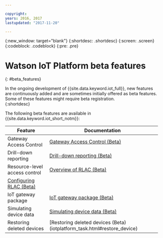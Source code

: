 ```yaml
---

copyright:
years: 2016, 2017
lastupdated: "2017-11-20"

---
```


{:new_window: target="blank"}
{:shortdesc: .shortdesc}
{:screen: .screen}
{:codeblock: .codeblock}
{:pre: .pre}

# Watson IoT Platform beta features
{: #beta_features}

In the ongoing development of {{site.data.keyword.iot_full}}, new features are continuously added and are sometimes initially offered as beta features. Some of these features might require beta registration.  
{:shortdesc}

The following beta features are available in {{site.data.keyword.iot_short_notm}}:

Feature       | Documentation       
------------- | -------------
Gateway Access Control | [Gateway Access Control (Beta)](gateways/gateway-access-control.html#gateway-access-control)
Drill-down reporting | [Drill-down reporting (Beta)](reference/security/RM_security.html#drill-down)
Resource-level access control | [Overview of RLAC (Beta)](reference/rlac_overview.html#RLAC_overview) 
 | [Configuring RLAC (Beta)](reference/rlac.html#configure_RLAC)
IoT gateway package | [IoT gateway package (Beta)](gateways/iotgw.html#gw_package)
Simulating device data | [Simulating device data (Beta)](devices/device_sim.html)
Restoring deleted devices | [Restoring deleted devices (Beta)(iotplatform_task.html#restore_device)
